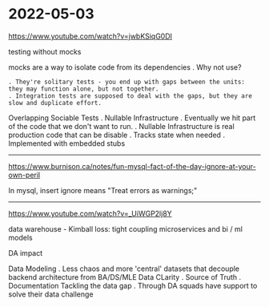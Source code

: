 # 2022-05-03



https://www.youtube.com/watch?v=jwbKSiqG0DI

testing without mocks

mocks are a way to isolate code from its dependencies
    . Why not use?

    . They're solitary tests - you end up with gaps between the units: they may function alone, but not together.
    . Integration tests are supposed to deal with the gaps, but they are slow and duplicate effort. 


Overlapping Sociable Tests
    . 
Nullable Infrastructure
    . Eventually we hit part of the code that we don't want to run.
    . Nullable Infrastructure is real production code that can be disable
    . Tracks state when needed
    . Implemented with embedded stubs

___






https://www.burnison.ca/notes/fun-mysql-fact-of-the-day-ignore-at-your-own-peril

In mysql, insert ignore means "Treat errors as warnings;"

___


https://www.youtube.com/watch?v=_UiWGP2lj8Y

data warehouse - Kimball 
loss: tight coupling microservices and bi / ml models


DA impact

Data Modeling
    . Less chaos and more 'central' datasets that decouple backend architecture from BA/DS/MLE
Data CLarity
    . Source of Truth
    . Documentation
Tackling the data gap
    . Through DA squads have support to solve their data challenge
